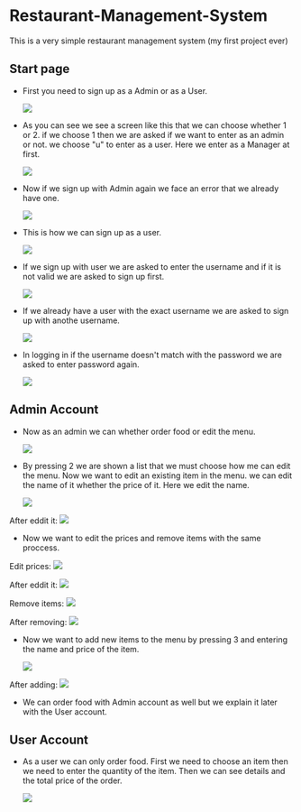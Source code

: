 # Restaurant-Management-System

This is a very simple restaurant management system (my first project ever)

## Start page

* First you need to sign up as a Admin or as a User. 

    <img src="./screenshot/01 start page.png">

* As you can see we see a screen like this that we can choose whether 1 or 2. if we choose 1 then we are asked if we want to enter as an admin or not. we choose "u" to enter as a user. Here we enter as a Manager at first. 

    <img src="./screenshot/02 regester the admin.png">

* Now if we sign up with Admin again we face an error that we already have one.

    <img src="./screenshot/03 enter a for admin twice.png">

* This is how we can sign up as a user. 

    <img src="./screenshot/14 regester a user.png">

* If we sign up with user we are asked to enter the username and if it is not valid we are asked to sign up first. 

    <img src="./screenshot/15 logging in Ali without signing up.png">

* If we already have a user with the exact username we are asked to sign up with anothe username.

    <img src="./screenshot/16 try again for Gheysar then signing up Ali.png">

* In logging in if the username doesn't match with the password we are asked to enter password again.

    <img src="./screenshot/17 loggin in Gheysar first with wrong password.png">

## Admin Account

* Now as an admin we can whether order food or edit the menu.

    <img src="./screenshot/04 administer table.png">

* By pressing 2 we are shown a list that we must choose how me can edit the menu. Now we want to edit an existing item in the menu. we can edit the name of it whether the price of it. Here we edit the name.

    <img src="./screenshot/05  editting the name of 6th  food.png">

After eddit it:
    <img src="./screenshot/06 menu after edditing 6th  name.png">

* Now we want to edit the prices and remove items with the same proccess.

Edit prices:
    <img src="./screenshot/07 edditing the price tag of 1st food.png">

After eddit it:
    <img src="./screenshot/08 menu after edditing 1st  item price tag.png">

Remove items:
    <img src="./screenshot/09 removing 4th from the menu.png">

After removing:
    <img src="./screenshot/10 menu after removing 4th food.png">

* Now we want to add new items to the menu by pressing 3 and entering the name and price of the item.

    <img src="./screenshot/11 adding a new food to the menu.png">

After adding:
    <img src="./screenshot/12 menu after adding a new food.png">

* We can order food with Admin account as well but we explain it later with the User account.

## User Account

* As a user we can only order food. First we need to choose an item then we need to enter the quantity of the item. Then we can see details and the total price of the order.

    <img src="./screenshot/18 order food with Gheysar.png">